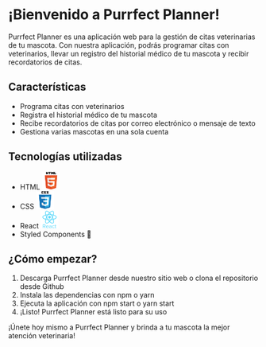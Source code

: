 # ¡Bienvenido a Purrfect Planner!

Purrfect Planner es una aplicación web para la gestión de citas veterinarias de tu mascota. Con nuestra aplicación, podrás programar citas con veterinarios, llevar un registro del historial médico de tu mascota y recibir recordatorios de citas.

## Características

- Programa citas con veterinarios
- Registra el historial médico de tu mascota
- Recibe recordatorios de citas por correo electrónico o mensaje de texto
- Gestiona varias mascotas en una sola cuenta

## Tecnologías utilizadas

- HTML 
  <a href="https://www.w3.org/html/" target="_blank" rel="noreferrer">
  <img src="https://raw.githubusercontent.com/devicons/devicon/master/icons/html5/html5-original-wordmark.svg" alt="html5" width="36" height="36" />
  </a>
- CSS
  <a href="https://www.w3schools.com/css/" target="_blank" rel="noreferrer">
  <img src="https://raw.githubusercontent.com/devicons/devicon/master/icons/css3/css3-original-wordmark.svg" alt="css3" width="36" height="36" />
  </a>
- React
  <a href="https://reactjs.org/" target="_blank" rel="noreferrer">
  <img src="https://raw.githubusercontent.com/devicons/devicon/master/icons/react/react-original-wordmark.svg" alt="react" width="36" height="36" />
  </a>
- Styled Components 💅
  

## ¿Cómo empezar?

1. Descarga Purrfect Planner desde nuestro sitio web o clona el repositorio desde Github
2. Instala las dependencias con npm o yarn
3. Ejecuta la aplicación con npm start o yarn start
4. ¡Listo! Purrfect Planner está listo para su uso

¡Únete hoy mismo a Purrfect Planner y brinda a tu mascota la mejor atención veterinaria!
